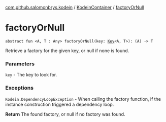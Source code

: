 [com.github.salomonbrys.kodein](../index.md) / [KodeinContainer](index.md) / [factoryOrNull](.)

# factoryOrNull

`abstract fun <A, T : Any> factoryOrNull(key: `[`Key`](../-kodein/-key/index.md)`<A, T>): (A) -> T`

Retrieve a factory for the given key, or null if none is found.

### Parameters

`key` - The key to look for.

### Exceptions

`Kodein.DependencyLoopException` - When calling the factory function, if the instance construction triggered a dependency loop.

**Return**
The found factory, or null if no factory was found.

